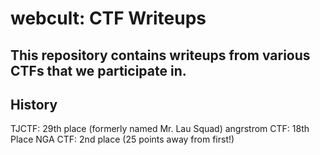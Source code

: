 # webcult: CTF Writeups

## This repository contains writeups from various CTFs that we participate in.


## History
TJCTF: 29th place (formerly named Mr. Lau Squad)
angrstrom CTF: 18th Place
NGA CTF: 2nd place (25 points away from first!)
